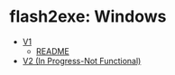 # flash2exe: Windows

* [V1](V1)
  * [README](V1/README.md)
* [V2 (In Progress-Not Functional)](V2)
